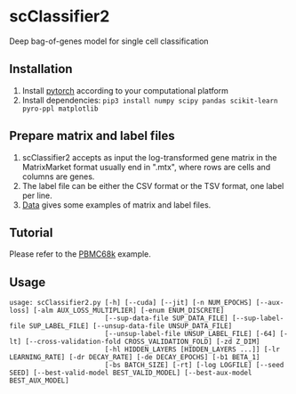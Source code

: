# scClassifier2
 Deep bag-of-genes model for single cell classification

## Installation
1. Install [pytorch](https://pytorch.org/get-started/locally/) according to your computational platform
2. Install dependencies:
    `pip3 install numpy scipy pandas scikit-learn pyro-ppl matplotlib`

## Prepare matrix and label files
1. scClassifier2 accepts as input the log-transformed gene matrix in the MatrixMarket format usually end in ".mtx", where rows are cells and columns are genes. 
2. The label file can be either the CSV format or the TSV format, one label per line.
3. [Data](https://github.com/ZengFLab/scClassifier2/tree/main/data) gives some examples of matrix and label files.

## Tutorial
Please refer to the [PBMC68k](https://github.com/ZengFLab/scClassifier2/blob/main/pbmc68k_demo.ipynb) example.

## Usage
```
usage: scClassifier2.py [-h] [--cuda] [--jit] [-n NUM_EPOCHS] [--aux-loss] [-alm AUX_LOSS_MULTIPLIER] [-enum ENUM_DISCRETE]
                        [--sup-data-file SUP_DATA_FILE] [--sup-label-file SUP_LABEL_FILE] [--unsup-data-file UNSUP_DATA_FILE]
                        [--unsup-label-file UNSUP_LABEL_FILE] [-64] [-lt] [--cross-validation-fold CROSS_VALIDATION_FOLD] [-zd Z_DIM]
                        [-hl HIDDEN_LAYERS [HIDDEN_LAYERS ...]] [-lr LEARNING_RATE] [-dr DECAY_RATE] [-de DECAY_EPOCHS] [-b1 BETA_1]
                        [-bs BATCH_SIZE] [-rt] [-log LOGFILE] [--seed SEED] [--best-valid-model BEST_VALID_MODEL] [--best-aux-model BEST_AUX_MODEL]
```

